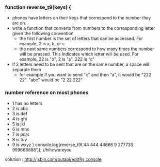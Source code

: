 ### function reverse_t9(keys) {
 - phones have letters on their keys that correspond to the number they are on.
 - write a function that converts from numbers to the corresponding letter given the following convention
   - the first number is the set of letters that can be accessed.  For example, 2 is a, b, or c
   - the next same numbers correspond to how many times the number will be pressed.  This Indicates which letter will be used.  For example, 22 is "b", 2 is "a", 222 is "c"
 - if 2 letters need to be sent that are on the same number, a space will separate them
   - for example if you want to send "c" and then "a", it would be "222 22".  "abc" would be "2 22 222"

### number reference on most phones

 - 1 has no letters
 - 2 is abc
 - 3 is def
 - 4 is ghi
 - 5 is jkl
 - 6 is mno
 - 7 is pqrs
 - 8 is tuv
 - 9 is wxyz
}
console.log(reverse_t9('44 444 44666 9 277733 999666888')); //hihowareyou

solution : http://jsbin.com/butapi/edit?js,console
